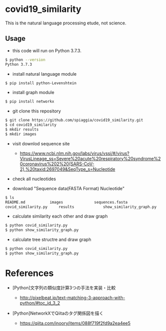 # covid19_similarity

This is the natural language processing etude, not science.

## Usage

- this code will run on Python 3.7.3.

```bash
$ python --version
Python 3.7.3
```

- install natural language module

```bash
$ pip install python-Levenshtein
```
- install graph module

```bash
$ pip install networkx
```

- git clone this repository

```bash
$ git clone https://github.com/spiaggia/covid19_similarity.git
$ cd covid19_similarity
$ mkdir results
$ mkdir images

```

- visit downlod sequence site

  - https://www.ncbi.nlm.nih.gov/labs/virus/vssi/#/virus?VirusLineage_ss=Severe%20acute%20respiratory%20syndrome%20coronavirus%202%20(SARS-CoV-2),%20taxid:2697049&SeqType_s=Nucleotide

- check all nucleotides

- download "Sequence data(FASTA Format) Nucleotide"
```bash
$ ls
README.md			images				sequences.fasta
covid_similarity.py		results				show_similarity_graph.py
```

- calculate similarity each other and draw graph

```bash
$ python covid_similarity.py
$ python show_similarity_graph.py
```

- calculate tree structre and draw graph

```bash
$ python covid_similarity.py
$ python show_similarity_graph.py
```

# References

- [Python]文字列の類似度計算3つの手法を実装・比較
  - http://pixelbeat.jp/text-matching-3-approach-with-python/#toc_id_3_2

- [Python]NetworkXでQiitaのタグ関係図を描く
  - https://qiita.com/inoory/items/088f719f2fd9a2ea4ee5
